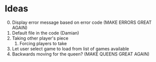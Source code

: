 # Ideas

0. Display error message based on error code (MAKE ERRORS GREAT AGAIN)
1. Default file in the code (Damian)
2. Taking other player's piece
   1. Forcing players to take
3. Let user select game to load from list of games available
4. Backwards moving for the queen? (MAKE QUEENS GREAT AGAIN)
